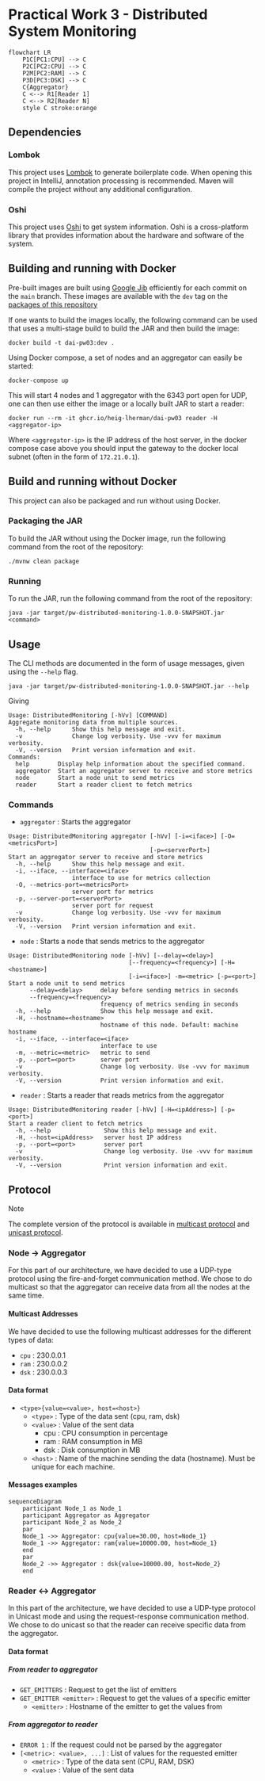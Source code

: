# Practical Work 3 - Distributed System Monitoring

```mermaid
flowchart LR
    P1C[PC1:CPU] --> C
    P2C[PC2:CPU] --> C
    P2M[PC2:RAM] --> C
    P3D[PC3:DSK] --> C
    C{Aggregator}
    C <--> R1[Reader 1]
    C <--> R2[Reader N]
    style C stroke:orange 
```

## Dependencies

### Lombok

This project uses [Lombok](https://projectlombok.org/) to generate boilerplate code.
When opening this project in IntelliJ, annotation processing is recommended.
Maven will compile the project without any additional configuration.

### Oshi
This project uses [Oshi](https://github.com/oshi/oshi) to get system information.
Oshi is a cross-platform library that provides information about the hardware and software of the system.

## Building and running with Docker

Pre-built images are built using [Google Jib](https://github.com/GoogleContainerTools/jib) efficiently for each
commit on the `main` branch.
These images are available with the `dev` tag on the
[packages of this repository](https://github.com/heig-lherman/dai-pw03/pkgs/container/dai-pw03)

If one wants to build the images locally, the following command can be used that uses a multi-stage build to build the
JAR and then build the image:

```shell
docker build -t dai-pw03:dev .
```

Using Docker compose, a set of nodes and an aggregator can easily be started:

```shell
docker-compose up
```

This will start 4 nodes and 1 aggregator with the 6343 port open for UDP, one can then use either the image
or a locally built JAR to start a reader:

```shell
docker run --rm -it ghcr.io/heig-lherman/dai-pw03 reader -H <aggregator-ip>
```

Where `<aggregator-ip>` is the IP address of the host server, in the docker compose case above you should input
the gateway to the docker local subnet (often in the form of `172.21.0.1`).

## Build and running without Docker

This project can also be packaged and run without using Docker.

### Packaging the JAR
To build the JAR without using the Docker image, run the following command from the root of the repository:

```shell
./mvnw clean package
```

### Running

To run the JAR, run the following command from the root of the repository:

```shell
java -jar target/pw-distributed-monitoring-1.0.0-SNAPSHOT.jar <command>
```

## Usage

The CLI methods are documented in the form of usage messages, given using the `--help` flag.

```shell
java -jar target/pw-distributed-monitoring-1.0.0-SNAPSHOT.jar --help
```

Giving
  
```shell
Usage: DistributedMonitoring [-hVv] [COMMAND]
Aggregate monitoring data from multiple sources.
  -h, --help      Show this help message and exit.
  -v              Change log verbosity. Use -vvv for maximum verbosity.
  -V, --version   Print version information and exit.
Commands:
  help        Display help information about the specified command.
  aggregator  Start an aggregator server to receive and store metrics
  node        Start a node unit to send metrics
  reader      Start a reader client to fetch metrics
```

### Commands

* ```aggregator``` : Starts the aggregator
```text
Usage: DistributedMonitoring aggregator [-hVv] [-i=<iface>] [-O=<metricsPort>]
                                        [-p=<serverPort>]
Start an aggregator server to receive and store metrics
  -h, --help      Show this help message and exit.
  -i, --iface, --interface=<iface>
                  interface to use for metrics collection
  -O, --metrics-port=<metricsPort>
                  server port for metrics
  -p, --server-port=<serverPort>
                  server port for request
  -v              Change log verbosity. Use -vvv for maximum verbosity.
  -V, --version   Print version information and exit.
```

* ```node``` : Starts a node that sends metrics to the aggregator
```text
Usage: DistributedMonitoring node [-hVv] [--delay=<delay>]
                                  [--frequency=<frequency>] [-H=<hostname>]
                                  [-i=<iface>] -m=<metric> [-p=<port>]
Start a node unit to send metrics
      --delay=<delay>     delay before sending metrics in seconds
      --frequency=<frequency>
                          frequency of metrics sending in seconds
  -h, --help              Show this help message and exit.
  -H, --hostname=<hostname>
                          hostname of this node. Default: machine hostname
  -i, --iface, --interface=<iface>
                          interface to use
  -m, --metric=<metric>   metric to send
  -p, --port=<port>       server port
  -v                      Change log verbosity. Use -vvv for maximum verbosity.
  -V, --version           Print version information and exit.
```

* ```reader``` : Starts a reader that reads metrics from the aggregator
```text
Usage: DistributedMonitoring reader [-hVv] [-H=<ipAddress>] [-p=<port>]
Start a reader client to fetch metrics
  -h, --help               Show this help message and exit.
  -H, --host=<ipAddress>   server host IP address
  -p, --port=<port>        server port
  -v                       Change log verbosity. Use -vvv for maximum verbosity.
  -V, --version            Print version information and exit.
```

## Protocol

> [!NOTE]
> The complete version of the protocol is available in [multicast protocol](./doc/protocol-multicast.pdf)
> and [unicast protocol](./doc/protocol-unicast.pdf).

### Node -> Aggregator

For this part of our architecture, we have decided to use a UDP-type protocol using the fire-and-forget communication 
method. We chose to do multicast so that the aggregator can receive data from all the nodes at the same time.

#### Multicast Addresses
We have decided to use the following multicast addresses for the different types of data:

* ```cpu``` : 230.0.0.1
* ```ram``` : 230.0.0.2
* ```dsk``` : 230.0.0.3

#### Data format

* ```<type>{value=<value>, host=<host>}```
  * ```<type>``` : Type of the data sent (cpu, ram, dsk)
  * ```<value>``` : Value of the sent data
      * cpu : CPU consumption in percentage
      * ram : RAM consumption in MB
      * dsk : Disk consumption in MB
  * ```<host>``` : Name of the machine sending the data (hostname). Must be unique for each machine.

#### Messages examples
```mermaid
sequenceDiagram
    participant Node_1 as Node_1
    participant Aggregator as Aggregator
    participant Node_2 as Node_2
    par
    Node_1 ->> Aggregator: cpu{value=30.00, host=Node_1}
    Node_1 ->> Aggregator: ram{value=10000.00, host=Node_1}
    end
    par
    Node_2 ->> Aggregator : dsk{value=10000.00, host=Node_2}
    end
```

### Reader <-> Aggregator
In this part of the architecture, we have decided to use a UDP-type protocol in Unicast mode and using the request-response
communication method. We chose to do unicast so that the reader can receive specific data from the aggregator.

#### Data format

##### From reader to aggregator
* ```GET_EMITTERS``` : Request to get the list of emitters
* ```GET_EMITTER <emitter>``` : Request to get the values of a specific emitter
  * ```<emitter>``` : Hostname of the emitter to get the values from

##### From aggregator to reader

* ```ERROR 1``` : If the request could not be parsed by the aggregator
* ```[<metric>: <value>, ...]``` : List of values for the requested emitter
  * ```<metric>``` : Type of the data sent (CPU, RAM, DSK)
  * ```<value>``` : Value of the sent data
